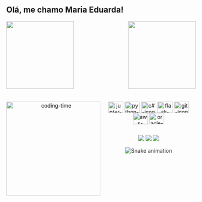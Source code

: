 ## Olá, me chamo Maria Eduarda!

<div>
  
  <img  height="180em" src="https://github-readme-stats.vercel.app/api?username=mariachiquezi&show_icons=true&theme=merko&include_all_commits=true&count_private=true"/>
  <img align="right" height="180em" src="https://github-readme-stats.vercel.app/api/top-langs/?username=mariachiquezi&layout=compact&langs_count=16&theme=merko"/>
</div>
<br>

<div  align="center"> 
  <div style="display: inline_block"><br>
    <img align="left" height="250" alt="coding-time" src="https://cdn.discordapp.com/attachments/880246338514747424/1156671734666252388/Untitled_Made_with_FlexClip_1.gif?ex=6515d1ff&is=6514807f&hm=2d8ef14d539076549724240c4d9c45201350a596ec5705867c9f833e8d0ada5f">
    <img align="center" height="30" width="40" alt="jupter-icon"  
       src="https://cdn.jsdelivr.net/gh/devicons/devicon/icons/jupyter/jupyter-original.svg" />
    <img align="center" height="30" width="40" alt="python-icon"
       src="https://cdn.jsdelivr.net/gh/devicons/devicon/icons/python/python-original.svg" />
    <img align="center" height="30" width="40" alt="c#-icon" 
      src="https://cdn.jsdelivr.net/gh/devicons/devicon/icons/csharp/csharp-original.svg" /> 
    <img align="center" height="30" width="40" alt="flask-icon" 
      src="https://cdn.jsdelivr.net/gh/devicons/devicon/icons/flask/flask-original-wordmark.svg" />
    <img align="center" height="30" width="40" alt="git-icon" 
      src="https://cdn.jsdelivr.net/gh/devicons/devicon/icons/git/git-original.svg" />
    <img align="center" height="30" width="40" alt="aws-icon"  src="https://cdn.jsdelivr.net/gh/devicons/devicon/icons/amazonwebservices/amazonwebservices-original-wordmark.svg" />
    <img align="center" height="30" width="40" alt="oracle-icon" 
    src="https://cdn.jsdelivr.net/gh/devicons/devicon/icons/oracle/oracle-original.svg" />
   </div>
    
  ## 
  
  <div> 
 <a href="https://discord.gg/wagxzStdcR" target="_blank"><img src="https://img.shields.io/badge/Discord-7289DA?style=for-the-badge&logo=discord&logoColor=white" target="_blank"></a> 
  <a href = "mailto:dudachiquezi@gmail.com"><img src="https://img.shields.io/badge/-Gmail-%23333?style=for-the-badge&logo=gmail&logoColor=white" target="_blank"></a>
  <a href="https://www.linkedin.com/in/maria-eduarda-chiquezi/" target="_blank"><img src="https://img.shields.io/badge/-LinkedIn-%230077B5?style=for-the-badge&logo=linkedin&logoColor=white" target="_blank"></a> 
  
</div>
  
![Snake animation](https://github.com/LuigiGF/LuigiGF/blob/output/github-contribution-grid-snake.svg)
